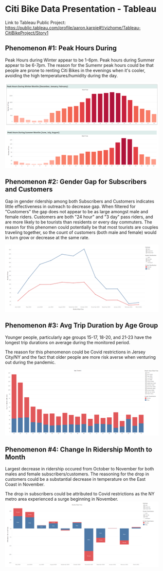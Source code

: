 # Citi Bike Data Presentation - Tableau 

Link to Tableau Public Project: https://public.tableau.com/profile/aaron.karpie#!/vizhome/Tableau-CitiBikeProject/Story1
## Phenomenon #1: Peak Hours During  

Peak Hours during Winter appear to be 1-6pm. Peak hours during Summer appear to be 6-7pm. The reason for the Sumemr peak hours could be that people are prone to renting Citi Bikes in the evenings when it's cooler, avoiding the high temperatures/humidity during the day.

<img src="/Images/Peak Hours(Winter.Summer).PNG" alt="My cool logo"/>


## Phenomenon #2: Gender Gap for Subscribers and Customers 

Gap in gender ridership among both Subscribers and Customers indicates little effectiveness in outreach to decrease gap. When filtered for "Customers" the gap does not appear to be as large amongst male and female riders. Customers are both "24 hour" and "3 day" pass riders, and are more likely to be tourists than residents or every day commuters. The reason for this phenomen could potentially be that most tourists are couples traveling together, so the count of customers (both male and female) would in turn grow or decrease at the same rate. 

<img src="/Images/Gender Gap.PNG" alt="My cool logo"/>


## Phenomenon #3: Avg Trip Duration by Age Group 

Younger people, particularly age groups  15-17, 18-20, and 21-23 have the longest trip durations on average during the monitored period.  

The reason for this phenomenon could be Covid restrictions in Jersey City/NY and the fact that older people are more risk averse when venturing out during the pandemic. 

<img src="/Images/Age Trip Duration.PNG" alt="My cool logo"/>


## Phenomenon #4: Change In Ridership Month to Month 

Largest decrease in ridership occured from October to November for both males and female subscribers/customers. The reasoning for the drop in customers could be a substantial decrease in temperature on the East Coast in November. 

The drop in subscribers could be attributed to Covid restrictions as the NY metro area experienced a surge beginning in November. 
<img src="/Images/Change by Month.PNG" alt="My cool logo"/>


